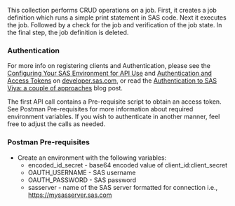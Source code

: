 This collection performs CRUD operations on a job. First, it creates a job definition which runs a simple print statement in SAS code. Next it executes the job. Followed by a check for the job and verification of the job state. In the final step, the job definition is deleted. 

### Authentication
For more info on registering clients and Authentication, please see the [Configuring Your SAS Environment for API Use](https://developer.sas.com/apis/rest/Topics/#configuring-your-sas-environment-for-api-use) and [Authentication and Access Tokens](https://developer.sas.com/apis/rest/Topics/#authentication-and-access-tokens) on [developer.sas.com](https://developer.sas.com/home.html), or read the [Authentication to SAS Viya: a couple of approaches](https://blogs.sas.com/content/sgf/2019/01/25/authentication-to-sas-viya/) blog post. 

The first API call contains a Pre-requisite script to obtain an access token. See Postman Pre-requisites for more information about required environment variables. If you wish to authenticate in another manner, feel free to adjust the calls as needed.

### Postman Pre-requisites
* Create an environment with the following variables:
    * encoded_id_secret - base64 encoded value of client_id:client_secret
    * OAUTH_USERNAME - SAS username
    * OAUTH_PASSWORD - SAS password
    * sasserver - name of the SAS server formatted for connection i.e., https://mysasserver.sas.com